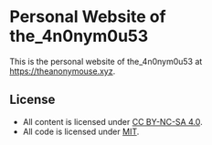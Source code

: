# Personal Website of the_4n0nym0u53

This is the personal website of the_4n0nym0u53 at https://theanonymouse.xyz.

## License

- All content is licensed under [CC BY-NC-SA 4.0](https://creativecommons.org/licenses/by-nc-sa/4.0).
- All code is licensed under [MIT](https://mit-license.org).
